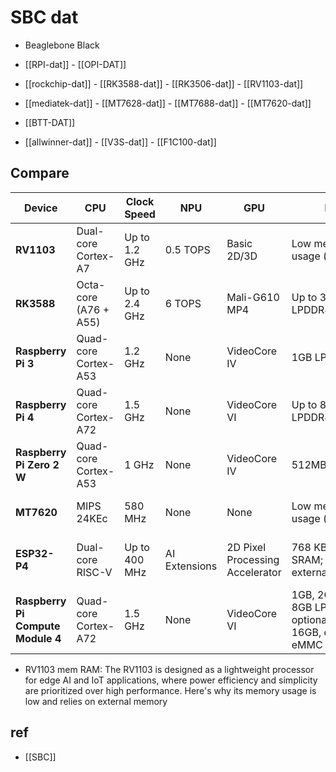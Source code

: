 
# SBC dat 


- Beaglebone Black

- [[RPI-dat]] - [[OPI-DAT]]

- [[rockchip-dat]] - [[RK3588-dat]] - [[RK3506-dat]] - [[RV1103-dat]]

- [[mediatek-dat]] - [[MT7628-dat]] - [[MT7688-dat]] - [[MT7620-dat]]

- [[BTT-DAT]]

- [[allwinner-dat]] - [[V3S-dat]] - [[F1C100-dat]]



## Compare 

| Device                   | CPU                        | Clock Speed   | NPU           | GPU                             | RAM                                          | Multimedia                    | Connectivity                            | Target Use Case             | Power Efficiency | Price Range |
|--------------------------|----------------------------|---------------|---------------|--------------------------------|----------------------------------------------|-------------------------------|----------------------------------------|------------------------------|------------------|-------------|
| **RV1103**               | Dual-core Cortex-A7        | Up to 1.2 GHz | 0.5 TOPS      | Basic 2D/3D                     | Low memory usage (external)                  | Basic H.264/VP8 decoding      | Basic (IoT focus)                       | Edge AI, IoT, low power      | High             | Low         |
| **RK3588**               | Octa-core (A76 + A55)      | Up to 2.4 GHz | 6 TOPS        | Mali-G610 MP4                   | Up to 32GB LPDDR4X/LPDDR5                    | 8K H.265/VP9 decoding         | PCIe, USB 3.0, HDMI                     | AI, 8K media, high-end apps  | Moderate         | High        |
| **Raspberry Pi 3**       | Quad-core Cortex-A53       | 1.2 GHz       | None          | VideoCore IV                    | 1GB LPDDR2                                   | 1080p H.264 decoding          | HDMI, USB 2.0                           | DIY, education, IoT          | Moderate         | Low         |
| **Raspberry Pi 4**       | Quad-core Cortex-A72       | 1.5 GHz       | None          | VideoCore VI                    | Up to 8GB LPDDR4                             | 4K H.265/VP9 decoding         | HDMI, USB 3.0, Gigabit Ethernet         | Desktop replacement, IoT     | Moderate         | Moderate    |
| **Raspberry Pi Zero 2 W**| Quad-core Cortex-A53       | 1 GHz         | None          | VideoCore IV                    | 512MB LPDDR2                                 | 1080p H.264 decoding          | HDMI, USB OTG                           | IoT, ultra-low power         | High             | Very Low    |
| **MT7620**               | MIPS 24KEc                 | 580 MHz       | None          | None                            | Low memory usage (external)                  | None                          | Wi-Fi, Ethernet, USB 2.0                | Routers, IoT, networking     | High             | Very Low    |
| **ESP32-P4**             | Dual-core RISC-V           | Up to 400 MHz | AI Extensions | 2D Pixel Processing Accelerator | 768 KB on-chip SRAM; supports external PSRAM | H.264 and JPEG codecs support | USB OTG 2.0 HS, Ethernet, SDIO Host 3.0 | HMI, edge computing, IoT     | High             | Low         |
| **Raspberry Pi Compute Module 4** | Quad-core Cortex-A72 | 1.5 GHz | None | VideoCore VI | 1GB, 2GB, 4GB, or 8GB LPDDR4; optional 8GB, 16GB, or 32GB eMMC | 4K H.265/VP9 decoding | Optional Wi-Fi, Gigabit Ethernet, PCIe | Embedded systems, industrial applications | High | $25 - $90 |



- RV1103 mem RAM: The RV1103 is designed as a lightweight processor for edge AI and IoT applications, where power efficiency and simplicity are prioritized over high performance. Here's why its memory usage is low and relies on external memory








## ref 

- [[SBC]]


